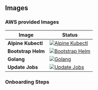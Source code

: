 ## Images



### AWS provided Images

| Image | Status |
| ----------- | -----------
| **Alpine Kubectl** | [![Alpine Kubectl](http://a56c283cf9f12475c8a96a18a07a13ea-1771389391.us-west-2.elb.amazonaws.com//badge.svg?jobs=test-infra-alpine-kubectl)](http://a56c283cf9f12475c8a96a18a07a13ea-1771389391.us-west-2.elb.amazonaws.com//badge.svg?jobs=test-infra-alpine-kubectl) |
| **Bootstrap Helm** | [![Bootstrap Helm](http://a56c283cf9f12475c8a96a18a07a13ea-1771389391.us-west-2.elb.amazonaws.com//badge.svg?jobs=test-infra-bootstrap-helm)](http://a56c283cf9f12475c8a96a18a07a13ea-1771389391.us-west-2.elb.amazonaws.com//badge.svg?jobs=test-infra-bootstrap-helm) |
| **Golang** | [![Golang](http://a56c283cf9f12475c8a96a18a07a13ea-1771389391.us-west-2.elb.amazonaws.com//badge.svg?jobs=test-infra-golang)](http://a56c283cf9f12475c8a96a18a07a13ea-1771389391.us-west-2.elb.amazonaws.com//badge.svg?jobs=test-infra-golang) |
| **Update Jobs** | [![Update Jobs](http://a56c283cf9f12475c8a96a18a07a13ea-1771389391.us-west-2.elb.amazonaws.com//badge.svg?jobs=test-infra-update-jobs)](http://a56c283cf9f12475c8a96a18a07a13ea-1771389391.us-west-2.elb.amazonaws.com//badge.svg?jobs=test-infra-update-jobs) |


### Onboarding Steps


